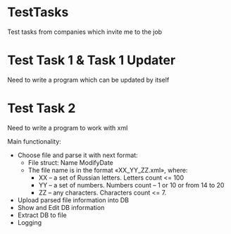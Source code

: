 # TestTasks
Test tasks from companies which invite me to the job

# Test Task 1 & Task 1 Updater 
Need to write a program which can be updated by itself

# Test Task 2 
Need to write a program to work with xml

Main functionality:
  - Choose file and parse it with next format:
    - File struct: 
      <File FileVersion=«FileVersion»>
        <Name>Name</Name>
        <DateTime>ModifyDate</DateTime>
      </File> 
    - The file name is in the format «XX_YY_ZZ.xml», where:
      - XX – a set of Russian letters. Letters count <= 100
      - YY – a set of numbers. Numbers count –  1 or 10 or from 14 to 20
      - ZZ – any characters. Characters count <= 7. 
  - Upload parsed file information into DB
  - Show and Edit DB information
  - Extract DB to file
  - Logging
